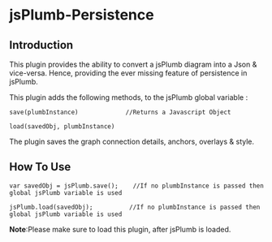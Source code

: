 jsPlumb-Persistence
===================


Introduction
--------------

This plugin provides the ability to convert a jsPlumb diagram into a Json &amp; vice-versa.
Hence, providing the ever missing feature of persistence in jsPlumb.


This plugin adds the following methods, to the jsPlumb global variable :


`save(plumbInstance)             //Returns a Javascript Object`

`load(savedObj, plumbInstance)`


The plugin saves the graph connection details, anchors, overlays & style.


How To Use
-------------

`var savedObj = jsPlumb.save();    //If no plumbInstance is passed then global jsPlumb variable is used`

`jsPlumb.load(savedObj);          //If no plumbInstance is passed then global jsPlumb variable is used`
  



**Note**:Please make sure to load this plugin, after jsPlumb is loaded.
